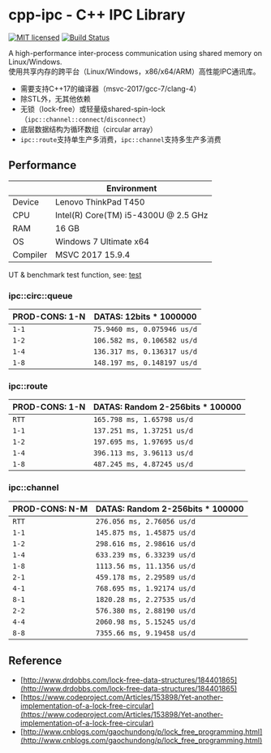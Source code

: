 # cpp-ipc - C++ IPC Library

[![MIT licensed](https://img.shields.io/badge/license-MIT-blue.svg)](https://github.com/mutouyun/cpp-ipc/blob/master/LICENSE) [![Build Status](https://travis-ci.org/mutouyun/cpp-ipc.svg?branch=master)](https://travis-ci.org/mutouyun/cpp-ipc)
 
A high-performance inter-process communication using shared memory on Linux/Windows.  
使用共享内存的跨平台（Linux/Windows，x86/x64/ARM）高性能IPC通讯库。
 
 * 需要支持C++17的编译器（msvc-2017/gcc-7/clang-4）
 * 除STL外，无其他依赖
 * 无锁（lock-free）或轻量级shared-spin-lock（`ipc::channel::connect`/`disconnect`）
 * 底层数据结构为循环数组（circular array）
 * `ipc::route`支持单生产多消费，`ipc::channel`支持多生产多消费
 
## Performance

 | | Environment |
 | ------ | ------ |
 | Device | Lenovo ThinkPad T450 |
 | CPU | Intel(R) Core(TM) i5-4300U @ 2.5 GHz |
 | RAM | 16 GB |
 | OS | Windows 7 Ultimate x64 |
 | Compiler | MSVC 2017 15.9.4 |

UT & benchmark test function, see: [test](test)

### ipc::circ::queue

 | PROD-CONS: 1-N | DATAS: 12bits * 1000000 |
 | ------ | ------ |
 | `1-1` | `75.9460 ms, 0.075946 us/d` |
 | `1-2` | `106.582 ms, 0.106582 us/d` |
 | `1-4` | `136.317 ms, 0.136317 us/d` |
 | `1-8` | `148.197 ms, 0.148197 us/d` |

### ipc::route

 | PROD-CONS: 1-N | DATAS: Random 2-256bits * 100000 |
 | ------ | ------ |
 | `RTT` | `165.798 ms, 1.65798 us/d` |
 | `1-1` | `137.251 ms, 1.37251 us/d` |
 | `1-2` | `197.695 ms, 1.97695 us/d` |
 | `1-4` | `396.113 ms, 3.96113 us/d` |
 | `1-8` | `487.245 ms, 4.87245 us/d` |

### ipc::channel

 | PROD-CONS: N-M | DATAS: Random 2-256bits * 100000 |
 | ------ | ------ |
 | `RTT` | `276.056 ms, 2.76056 us/d` |
 | `1-1` | `145.875 ms, 1.45875 us/d` |
 | `1-2` | `298.616 ms, 2.98616 us/d` |
 | `1-4` | `633.239 ms, 6.33239 us/d` |
 | `1-8` | `1113.56 ms, 11.1356 us/d` |
 | `2-1` | `459.178 ms, 2.29589 us/d` |
 | `4-1` | `768.695 ms, 1.92174 us/d` |
 | `8-1` | `1820.28 ms, 2.27535 us/d` |
 | `2-2` | `576.380 ms, 2.88190 us/d` |
 | `4-4` | `2060.98 ms, 5.15245 us/d` |
 | `8-8` | `7355.66 ms, 9.19458 us/d` |

## Reference

 * [http://www.drdobbs.com/lock-free-data-structures/184401865](http://www.drdobbs.com/lock-free-data-structures/184401865)
 * [https://www.codeproject.com/Articles/153898/Yet-another-implementation-of-a-lock-free-circular](https://www.codeproject.com/Articles/153898/Yet-another-implementation-of-a-lock-free-circular)
 * [http://www.cnblogs.com/gaochundong/p/lock_free_programming.html](http://www.cnblogs.com/gaochundong/p/lock_free_programming.html)

